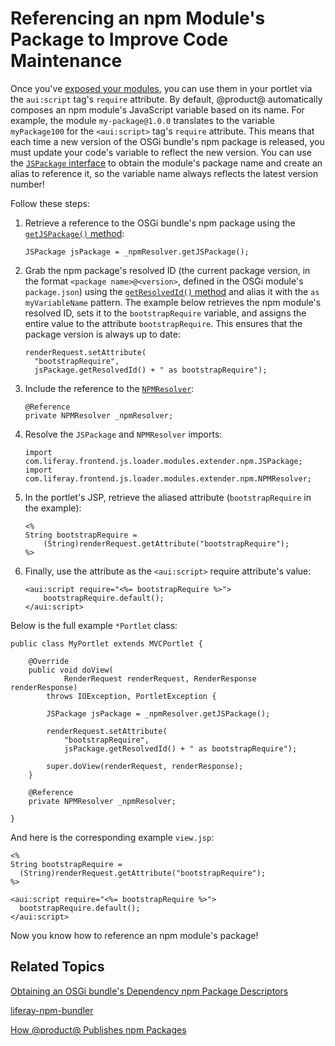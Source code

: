 # Referencing an npm Module's Package to Improve Code Maintenance [](id=referencing-an-npm-modules-package)

Once you've 
[exposed your modules](/develop/tutorials/-/knowledge_base/7-1/preparing-your-javascript-files-for-es2015), 
you can use them in your portlet via the `aui:script` tag's `require` attribute. 
By default, @product@ automatically composes an npm module's JavaScript variable 
based on its name. For example, the module `my-package@1.0.0` translates to the 
variable `myPackage100` for the `<aui:script>` tag's `require` attribute. This 
means that each time a new version of the OSGi bundle's npm package is released, 
you must update your code's variable to reflect the new version. You can use the 
[`JSPackage` interface](@app-ref@/foundation/latest/javadocs/com/liferay/frontend/js/loader/modules/extender/npm/JSPackage.html) 
to obtain the module's package name and create an alias to reference it, so the 
variable name always reflects the latest version number! 

Follow these steps:

1.  Retrieve a reference to the OSGi bundle's npm package using the 
    [`getJSPackage()` method](@app-ref@/foundation/latest/javadocs/com/liferay/frontend/js/loader/modules/extender/npm/NPMResolver.html#getJSPackage): 

        JSPackage jsPackage = _npmResolver.getJSPackage();

2.  Grab the npm package's resolved ID (the current package version, 
    in the format `<package name>@<version>`, defined in the OSGi module's 
    `package.json`) using the 
    [`getResolvedId()` method](@app-ref@/foundation/latest/javadocs/com/liferay/frontend/js/loader/modules/extender/npm/JSPackage.html#getResolvedId) 
    and alias it with the `as myVariableName` pattern. The example below 
    retrieves the npm module's resolved ID, sets it to the `bootstrapRequire` 
    variable, and assigns the entire value to the attribute `bootstrapRequire`. 
    This ensures that the package version is always up to date:

        renderRequest.setAttribute(
          "bootstrapRequire",
          jsPackage.getResolvedId() + " as bootstrapRequire");
 
3.  Include the reference to the 
    [`NPMResolver`](ref@/foundation/latest/javadocs/com/liferay/frontend/js/loader/modules/extender/npm/NPMResolver.html):

        @Reference
        private NPMResolver _npmResolver;
 
4.  Resolve the `JSPackage` and `NPMResolver` imports:

        import com.liferay.frontend.js.loader.modules.extender.npm.JSPackage;
        import com.liferay.frontend.js.loader.modules.extender.npm.NPMResolver;

5.  In the portlet's JSP, retrieve the aliased attribute (`bootstrapRequire` in 
    the example):

        <%
        String bootstrapRequire =
        	(String)renderRequest.getAttribute("bootstrapRequire");
        %>

6.  Finally, use the attribute as the `<aui:script>` require attribute's value:

        <aui:script require="<%= bootstrapRequire %>">
        	bootstrapRequire.default();
        </aui:script>

Below is the full example `*Portlet` class:
	
    public class MyPortlet extends MVCPortlet {
    	
    	@Override
    	public void doView(
    			RenderRequest renderRequest, RenderResponse renderResponse)
    		throws IOException, PortletException {

    		JSPackage jsPackage = _npmResolver.getJSPackage();

    		renderRequest.setAttribute(
    			"bootstrapRequire",
    			jsPackage.getResolvedId() + " as bootstrapRequire");

    		super.doView(renderRequest, renderResponse);
    	}
    	
    	@Reference
    	private NPMResolver _npmResolver;
    	
    }
    
And here is the corresponding example `view.jsp`:

    <%
    String bootstrapRequire =
      (String)renderRequest.getAttribute("bootstrapRequire");
    %>

    <aui:script require="<%= bootstrapRequire %>">
      bootstrapRequire.default();
    </aui:script>

Now you know how to reference an npm module's package!

## Related Topics [](id=related-topics)

[Obtaining an OSGi bundle's Dependency npm Package Descriptors](/develop/tutorials/-/knowledge_base/7-1/obtaining-dependency-npm-package-descriptors)

[liferay-npm-bundler](/develop/tutorials/-/knowledge_base/7-1/liferay-npm-bundler)

[How @product@ Publishes npm Packages](/develop/tutorials/-/knowledge_base/7-1/how-liferay-portal-publishes-npm-packages)